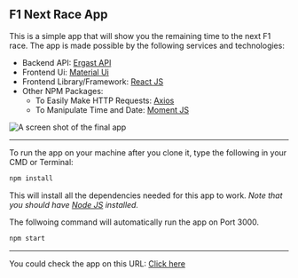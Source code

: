 ## F1 Next Race App

This is a simple app that will show you the remaining time to the next F1 race. The app is made possible by the following services and technologies:

* Backend API: [Ergast API](https://ergast.com/mrd/  "Ergast API")
* Frontend Ui: [Material Ui](https://material-ui.com  "Material Ui")
* Frontend Library/Framework: [React JS](https://reactjs.org  "React JS")
* Other NPM Packages:
	* To Easily Make HTTP Requests: [Axios](https://github.com/axios/axios "Axios") 
	* To Manipulate Time and Date: [Moment JS](https://momentjs.com "Moment JS") 

![A screen shot of the final app](/relative/path/to/snapshot.png?raw=true)

---
To run the app on your machine after you clone it, type the following in your CMD or Terminal:
```bash
npm install
```
This will install all the dependencies needed for this app to work.
*Note that you should have [Node JS](https://nodejs.org/en/  "Node JS") installed.*

The follwoing command will automatically run the app on Port 3000.
```bash
npm start
```
---
You could check the app on this URL: [Click here](https://ahmed-aljasim.github.io/f1-next-race/  "F1 Next Race")